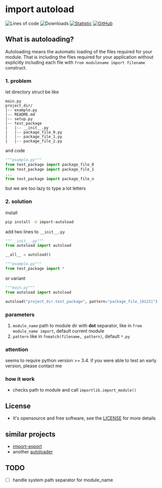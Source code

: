 # import autoload
![Lines of code](https://img.shields.io/tokei/lines/github/ablaternae/py-autoload)
![Downloads](https://img.shields.io/pypi/dm/import-autoload)
[![Statistic](https://pepy.tech/badge/import-autoload/week)](https://pepy.tech/project/import-autoload)
[![GitHub](https://img.shields.io/github/license/ablaternae/py-tripcode)](https://github.com/ablaternae/py-autoload/blob/trunk/LICENSE.md)

## What is autoloading?

Autoloading means the automatic loading of the files required for your module. That is including the files required for your application without explicitly including each file with `from modulename import filename` construct.

### 1. problem 

let directory struct be like
```
main.py
project_dir/
|-- example.py
|-- README.md
|-- setup.py
|-- test_package
|   |-- __init__.py
|   |-- package_file_0.py
|   |-- package_file_1.py
|   |-- package_file_2.py
```

and code
```python
"""example.py"""
from test_package import package_file_0
from test_package import package_file_1
...
from test_package import package_file_n
```
but we are too lazy to type a lot letters

### 2. solution

install
```bash
pip install -U import-autoload
```

add two lines to `__init__.py` 
```python
"""__init__.py"""
from autoload import autoload

__all__ = autoload()
```
```python
"""example.py"""
from test_package import *
```

or variant
```python
"""main.py"""
from autoload import autoload

autoload("project_dir.test_package", pattern="package_file_[0123]")
```

### parameters
1. `module_name` path to module dir with **dot** separator, like in `from module_name import`, default current module
2. `pattern` like in `fnmatch(filename, pattern)`, default `*.py`

### attention
seems to require python version >= 3.4. if you were able to test an early version, please contact me

### how it work
* checks path to module and call `importlib.import_module()`
## License
* It's opensource and free software, see the [LICENSE](LICENSE) for more details

## similar projects
* [import-export](https://pypi.org/project/import-export/)
* another [autoloader](https://pypi.org/project/autoload-module/)

## TODO
* [ ] handle system path separator for module_name
